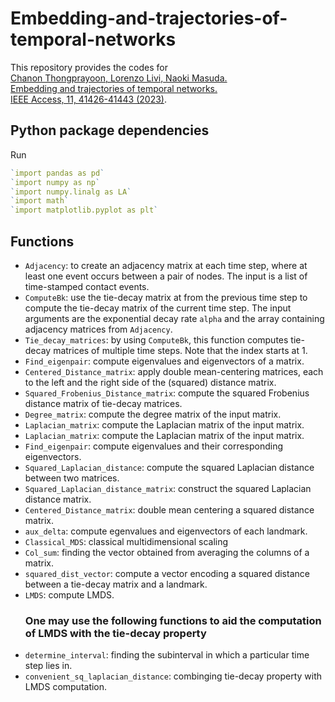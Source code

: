 # Embedding-and-trajectories-of-temporal-networks

This repository provides the codes for\
[Chanon Thongprayoon, Lorenzo Livi, Naoki Masuda.\
Embedding and trajectories of temporal networks.\
IEEE Access, 11, 41426-41443 (2023)](http://doi.org/10.1109/ACCESS.2023.3268030).

## Python package dependencies
Run
```R
`import pandas as pd`
`import numpy as np`
`import numpy.linalg as LA`
`import math`
`import matplotlib.pyplot as plt`
```

## Functions
- `Adjacency`: to create an adjacency matrix at each time step, where at least one event occurs between a pair of nodes. The input is a list of time-stamped contact events.
- `ComputeBk`: use the tie-decay matrix at from the previous time step to compute the tie-decay matrix of the current time step. The input arguments are the exponential decay rate `alpha` and the array containing adjacency matrices from `Adjacency`.
- `Tie_decay_matrices`: by using `ComputeBk`, this function computes tie-decay matrices of multiple time steps. Note that the index starts at $1$.
- `Find_eigenpair`: compute eigenvalues and eigenvectors of a matrix.
- `Centered_Distance_matrix`: apply double mean-centering matrices, each to the left and the right side of the (squared) distance matrix.
- `Squared_Frobenius_Distance_matrix`: compute the squared Frobenius distance matrix of tie-decay matrices.
- `Degree_matrix`: compute the degree matrix of the input matrix.
- `Laplacian_matrix`: compute the Laplacian matrix of the input matrix.
- `Laplacian_matrix`: compute the Laplacian matrix of the input matrix.
- `Find_eigenpair`: compute eigenvalues and their corresponding eigenvectors.
- `Squared_Laplacian_distance`: compute the squared Laplacian distance between two matrices.
- `Squared_Laplacian_distance_matrix`: construct the squared Laplacian distance matrix.
- `Centered_Distance_matrix`: double mean centering a squared distance matrix.
- `aux_delta`: compute egenvalues and eigenvectors of each landmark.
- `Classical_MDS`: classical multidimensional scaling
- `Col_sum`: finding the vector obtained from averaging the columns of a matrix.
- `squared_dist_vector`: compute a vector encoding a squared distance between a tie-decay matrix and a landmark.
- `LMDS`: compute LMDS.
  ### One may use the following functions to aid the computation of LMDS with the tie-decay property
- `determine_interval`: finding the subinterval in which a particular time step lies in.
- `convenient_sq_laplacian_distance`: combinging tie-decay property with LMDS computation.
